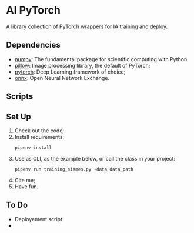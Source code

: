 # AI PyTorch

A library collection of PyTorch wrappers for IA training and deploy.

## Dependencies

- [numpy](https://numpy.org/): The fundamental package for scientific computing with Python.
- [pillow](https://pypi.org/project/Pillow/): Image processing library, the default of PyTorch;
- [pytorch](https://pytorch.org/): Deep Learning framework of choice;
- [onnx](https://onnx.ai/): Open Neural Network Exchange.

## Scripts



## Set Up

1. Check out the code;
2. Install requirements:
    ```
    pipenv install
    ```
3. Use as CLI, as the example below, or call the class in your project:
    ```
   pipenv run training_siames.py -data data_path
    ```
4. Cite me;
5. Have fun.

## To Do

- Deployement script
- 
